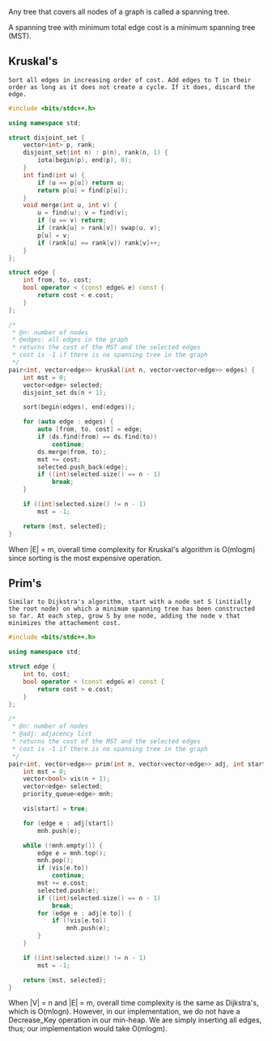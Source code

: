 Any tree that covers all nodes of a graph is called a spanning tree.

A spanning tree with minimum total edge cost is a minimum spanning tree (MST).

## Kruskal's

```text
Sort all edges in increasing order of cost. Add edges to T in their order as long as it does not create a cycle. If it does, discard the edge.
```

```cpp
#include <bits/stdc++.h>

using namespace std;

struct disjoint_set {
    vector<int> p, rank;
    disjoint_set(int n) : p(n), rank(n, 1) {
        iota(begin(p), end(p), 0);
    }
    int find(int u) {
        if (u == p[u]) return u;
        return p[u] = find(p[u]);
    }
    void merge(int u, int v) {
        u = find(u); v = find(v);
        if (u == v) return;
        if (rank[u] > rank[v]) swap(u, v);
        p[u] = v;
        if (rank[u] == rank[v]) rank[v]++;
    }
};

struct edge {
    int from, to, cost;
    bool operator < (const edge& e) const {
        return cost < e.cost;
    }
};

/*
 * @n: number of nodes
 * @edges: all edges in the graph
 * returns the cost of the MST and the selected edges
 * cost is -1 if there is no spanning tree in the graph
 */
pair<int, vector<edge>> kruskal(int n, vector<vector<edge>> edges) {
    int mst = 0;
    vector<edge> selected;
    disjoint_set ds(n + 1);

    sort(begin(edges), end(edges));

    for (auto edge : edges) {
        auto [from, to, cost] = edge;
        if (ds.find(from) == ds.find(to))
            continue;
        ds.merge(from, to);
        mst += cost;
        selected.push_back(edge);
        if ((int)selected.size() == n - 1)
            break;
    }

    if ((int)selected.size() != n - 1)
        mst = -1;

    return {mst, selected};
}
```

When |E| = m, overall time complexity for Kruskal's algorithm is O(mlogm) since sorting is the most expensive operation.

## Prim's

```text
Similar to Dijkstra's algorithm, start with a node set S (initially the root node) on which a minimum spanning tree has been constructed so far. At each step, grow S by one node, adding the node v that minimizes the attachement cost.
```

```cpp
#include <bits/stdc++.h>

using namespace std;

struct edge {
    int to, cost;
    bool operator < (const edge& e) const {
        return cost > e.cost;
    }
};

/*
 * @n: number of nodes
 * @adj: adjacency list
 * returns the cost of the MST and the selected edges
 * cost is -1 if there is no spanning tree in the graph
 */
pair<int, vector<edge>> prim(int n, vector<vector<edge>> adj, int start) {
    int mst = 0;
    vector<bool> vis(n + 1);
    vector<edge> selected;
    priority_queue<edge> mnh;

    vis[start] = true;

    for (edge e : adj[start])
        mnh.push(e);

    while (!mnh.empty()) {
        edge e = mnh.top();
        mnh.pop();
        if (vis[e.to])
            continue;
        mst += e.cost;
        selected.push(e);
        if ((int)selected.size() == n - 1)
            break;
        for (edge e : adj[e.to]) {
            if (!vis[e.to])
                mnh.push(e);
        }
    }

    if ((int)selected.size() != n - 1)
        mst = -1;

    return {mst, selected};
}
```

When |V| = n and |E| = m, overall time complexity is the same as Dijkstra's, which is O(mlogn). However, in our implementation, we do not have a Decrease_Key operation in our min-heap. We are simply inserting all edges, thus; our implementation would take O(mlogm).
